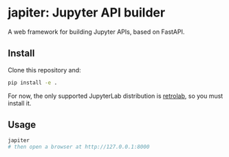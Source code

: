 # japiter: Jupyter API builder

A web framework for building Jupyter APIs, based on FastAPI.

## Install

Clone this repository and:

```bash
pip install -e .
```

For now, the only supported JupyterLab distribution is
[retrolab](https://github.com/jupyterlab/retrolab), so you must install it.

## Usage

```bash
japiter
# then open a browser at http://127.0.0.1:8000
```
